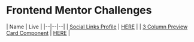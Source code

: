 # Frontend Mentor Challenges

| Name | Live |
|--|--|--|
| [Social Links Profile](https://github.com/yazylek/FrontendMentor/tree/main/social-links-profile-main) | [HERE](https://frontend-mentor-sociallinkprofile.vercel.app/) |
| [3 Column Preview Card Component](https://github.com/yazylek/FrontendMentor/tree/main/social-links-profile-main) | [HERE](https://frontend-mentor-3-column-preview-card-component-rho.vercel.app/) |
